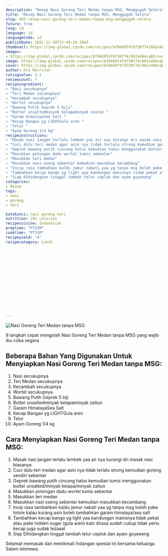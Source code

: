 ```yaml
---
description: "Resep Nasi Goreng Teri Medan tanpa MSG, Menggugah Selera"
title: "Resep Nasi Goreng Teri Medan tanpa MSG, Menggugah Selera"
slug: 603-resep-nasi-goreng-teri-medan-tanpa-msg-menggugah-selera
future: true
lang: id
language: id
languageCode: id
publishDate: 2021-12-30T22:49:28.194Z 
thumbnail: https://img-global.cpcdn.com/recipes/bf6669f4fd730f74/682x484cq65/nasi-goreng-teri-medan-tanpa-msg-foto-resep-utama.png
images:
- https://img-global.cpcdn.com/recipes/bf6669f4fd730f74/682x484cq65/nasi-goreng-teri-medan-tanpa-msg-foto-resep-utama.png
image: https://img-global.cpcdn.com/recipes/bf6669f4fd730f74/682x484cq65/nasi-goreng-teri-medan-tanpa-msg-foto-resep-utama.png
cover: https://img-global.cpcdn.com/recipes/bf6669f4fd730f74/682x484cq65/nasi-goreng-teri-medan-tanpa-msg-foto-resep-utama.png
author: Ora Morrison
ratingvalue: 3.1
reviewcount: 7
recipeingredient:
- "Nasi secukupnya"
- "Teri Medan secukupnya"
- "Kecambah secukupnya"
- "Wortel secukupnya"
- "Bawang Putih Geprek 5 biji"
- "Butter unsaltedminyak kelapaminyak zaitun "
- "Garam HimalayaSea Salt "
- "Kecap Bangao yg LIGHTGula aren "
- "Telur "
- "Ayam Goreng 1/4 kg"
recipeinstructions:
- "Masak nasi jangan terlalu lembek yaa air nya kurangi dri masak nasi biasanya"
- "Cuci dulu teri medan agar asin nya tidak terlalu strong kemudian goreng sendiri sebentar"
- "Geprek bawang putih cincang halus kemudian tumis menggunakan butter unsalted/minyak kelapa/minyak zaitun"
- "Masukkan potongan dadu wortel tumis sebentar"
- "Masukkan teri medan"
- "Masukkan nasi oseng sebentar kemudian masukkan kecambang"
- "Incip rasa tambahkan kaldu jamur nabati yaa yg tanpa msg boleh pake totole kalau kurang asin boleh tambahkan garam himalaya/sea salt"
- "Tambahkan kecap bango yg light yaa kandungan manisnya tidak pekat atau pake hidden sugar (gula aren) kalo dirasa sudah cukup tidak perlu kecap juga sudak lezaaat"
- "Siap Dihidangkan tinggal tambah telur ceplok dan ayam goyeeeng"
categories:
- Resep
tags:
- nasi
- goreng
- teri

katakunci: nasi goreng teri 
nutrition: 291 calories
recipecuisine: Indonesian
preptime: "PT25M"
cooktime: "PT31M"
recipeyield: "4"
recipecategory: Lunch


     
    
    
    
    
    
    
    
    
    
    
      
    
---
```



![Nasi Goreng Teri Medan tanpa MSG](https://img-global.cpcdn.com/recipes/bf6669f4fd730f74/682x484cq65/nasi-goreng-teri-medan-tanpa-msg-foto-resep-utama.png)

9 langkah cepat mengolah  Nasi Goreng Teri Medan tanpa MSG yang wajib ibu coba segera

<!--inarticleads1-->

## Beberapa Bahan Yang Digunakan Untuk Menyiapkan Nasi Goreng Teri Medan tanpa MSG:

1. Nasi secukupnya
1. Teri Medan secukupnya
1. Kecambah secukupnya
1. Wortel secukupnya
1. Bawang Putih Geprek 5 biji
1. Butter unsaltedminyak kelapaminyak zaitun 
1. Garam HimalayaSea Salt 
1. Kecap Bangao yg LIGHTGula aren 
1. Telur 
1. Ayam Goreng 1/4 kg



<!--inarticleads2-->

## Cara Menyiapkan Nasi Goreng Teri Medan tanpa MSG:

1. Masak nasi jangan terlalu lembek yaa air nya kurangi dri masak nasi biasanya
1. Cuci dulu teri medan agar asin nya tidak terlalu strong kemudian goreng sendiri sebentar
1. Geprek bawang putih cincang halus kemudian tumis menggunakan butter unsalted/minyak kelapa/minyak zaitun
1. Masukkan potongan dadu wortel tumis sebentar
1. Masukkan teri medan
1. Masukkan nasi oseng sebentar kemudian masukkan kecambang
1. Incip rasa tambahkan kaldu jamur nabati yaa yg tanpa msg boleh pake totole kalau kurang asin boleh tambahkan garam himalaya/sea salt
1. Tambahkan kecap bango yg light yaa kandungan manisnya tidak pekat atau pake hidden sugar (gula aren) kalo dirasa sudah cukup tidak perlu kecap juga sudak lezaaat
1. Siap Dihidangkan tinggal tambah telur ceplok dan ayam goyeeeng




Selamat memasak dan menikmati hidangan spesial ini bersama keluarga. Salam Istimewa.
